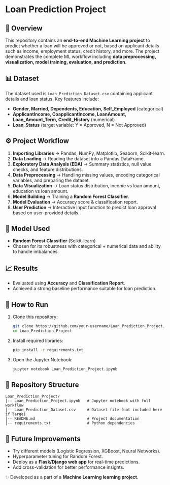 # Loan Prediction Project

## 📌 Overview

This repository contains an **end-to-end Machine Learning project** to predict whether a loan will be approved or not, based on applicant details such as income, employment status, credit history, and more. The project demonstrates the complete ML workflow including **data preprocessing, visualization, model training, evaluation, and prediction**.

## 📊 Dataset

The dataset used is `Loan_Prediction_Dataset.csv` containing applicant details and loan status. Key features include:

* **Gender, Married, Dependents, Education, Self\_Employed** (categorical)
* **ApplicantIncome, CoapplicantIncome, LoanAmount, Loan\_Amount\_Term, Credit\_History** (numerical)
* **Loan\_Status** (target variable: Y = Approved, N = Not Approved)

## ⚙️ Project Workflow

1. **Importing Libraries** → Pandas, NumPy, Matplotlib, Seaborn, Scikit-learn.
2. **Data Loading** → Reading the dataset into a Pandas DataFrame.
3. **Exploratory Data Analysis (EDA)** → Summary statistics, null value checks, and feature distributions.
4. **Data Preprocessing** → Handling missing values, encoding categorical variables, and preparing the dataset.
5. **Data Visualization** → Loan status distribution, income vs loan amount, education vs loan amount.
6. **Model Building** → Training a **Random Forest Classifier**.
7. **Model Evaluation** → Accuracy score & classification report.
8. **User Prediction** → Interactive input function to predict loan approval based on user-provided details.

## 🧠 Model Used

* **Random Forest Classifier** (Scikit-learn)
* Chosen for its robustness with categorical + numerical data and ability to handle imbalances.

## 📈 Results

* Evaluated using **Accuracy** and **Classification Report**.
* Achieved a strong baseline performance suitable for loan prediction.

## 🚀 How to Run

1. Clone this repository:

   ```bash
   git clone https://github.com/your-username/Loan_Prediction_Project.git
   cd Loan_Prediction_Project
   ```
2. Install required libraries:

   ```bash
   pip install -r requirements.txt
   ```
3. Open the Jupyter Notebook:

   ```bash
   jupyter notebook Loan_Prediction_Project.ipynb
   ```

## 📂 Repository Structure

```
Loan_Prediction_Project/
│-- Loan_Prediction_Project.ipynb   # Jupyter notebook with full workflow
│-- Loan_Prediction_Dataset.csv     # Dataset file (not included here if large)
│-- README.md                       # Project documentation
│-- requirements.txt                # Python dependencies
```

## 🔮 Future Improvements

* Try different models (Logistic Regression, XGBoost, Neural Networks).
* Hyperparameter tuning for Random Forest.
* Deploy as a **Flask/Django web app** for real-time predictions.
* Add cross-validation for better performance insights.

✨ Developed as a part of a **Machine Learning learning project**.

